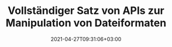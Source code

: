 ---
############################# Static ############################
layout: "product"
date: 2021-04-27T09:31:06+03:00
draft: false

############################# Head ############################
head_title: ".NET-APIs zur Bearbeitung von Java-Dokumenten für Dateiverwaltungssysteme"
head_description: ".NET- und Java-Dokumentbearbeitungs- und Anzeige-APIs für Word Excel PowerPoint Outlook HTML PDF. Fügen Sie Imaging-Barcode- und OCR-Funktionen zu .NET- oder Java-Anwendungen hinzu."

############################# Header ############################
title: "Vollständiger Satz von APIs zur Manipulation von Dateiformaten"
description: "Führen Sie Dokumentenverarbeitungsaufgaben in Word, Excel, PDF, PowerPoint, Outlook und mehr als 100 anderen Dateiformaten durch, indem Sie unsere nativen APIs für .NET und Java verwenden."
button:
  enable: true

############################# APIs ###############################
apis:
  enable: true

  api:
    # api loop
    - title: "Conholdate.Total Produktfamilie umfasst"
      link: "https://products.conholdate.com/de/total/"
      label: "Alle On-Premise-APIs anzeigen"
      api_product:
        # api_product loop
        - link: "/de/total/net/"
          img_alt: "Conholdate.Total für .NET"
          image: "/images/conholdate_total-for-net.png"
          product: "Conholdate.Gesamt für"
          platform: ".NET"
          content: "Zielen Sie auf Windows Forms, ASP.NET, WPF, WCF oder jede Art von Anwendung ab, die auf .NET Framework 2.0 oder höher basiert."

        # api_product loop
        - link: "/de/total/java/"
          img_alt: "Conholdate.Total für Java"
          image: "/images/conholdate_total-for-java.png"
          product: "Conholdate.Gesamt für"
          platform: "Java"
          content: "Native Java-APIs für den Desktop, das Web oder jede Art von Anwendung, die auf Java SE oder EE basiert."

############################# Support ############################
support:
    enable: true

############################# Back to top ###############################
back_to_top:
  enable: true
---